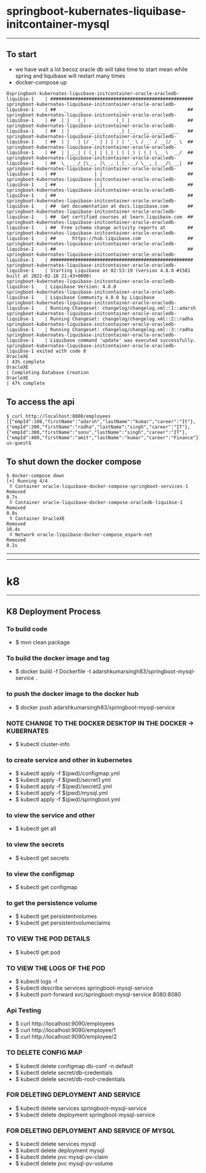 # springboot-kubernates-liquibase-initcontainer-mysql

---

## To start

- we have wait a lot becoz oracle db will take time to start mean while spring and liquibase will restart many times
- docker-compose up

```
Ospringboot-kubernates-liquibase-initcontainer-oracle-oracledb-liquibse-1    | ####################################################
springboot-kubernates-liquibase-initcontainer-oracle-oracledb-liquibse-1    | ##   _     _             _ _                      ##
springboot-kubernates-liquibase-initcontainer-oracle-oracledb-liquibse-1    | ##  | |   (_)           (_) |                     ##
springboot-kubernates-liquibase-initcontainer-oracle-oracledb-liquibse-1    | ##  | |    _  __ _ _   _ _| |__   __ _ ___  ___   ##
springboot-kubernates-liquibase-initcontainer-oracle-oracledb-liquibse-1    | ##  | |   | |/ _` | | | | | '_ \ / _` / __|/ _ \  ##
springboot-kubernates-liquibase-initcontainer-oracle-oracledb-liquibse-1    | ##  | |___| | (_| | |_| | | |_) | (_| \__ \  __/  ##
springboot-kubernates-liquibase-initcontainer-oracle-oracledb-liquibse-1    | ##  \_____/_|\__, |\__,_|_|_.__/ \__,_|___/\___|  ##
springboot-kubernates-liquibase-initcontainer-oracle-oracledb-liquibse-1    | ##              | |                               ##
springboot-kubernates-liquibase-initcontainer-oracle-oracledb-liquibse-1    | ##              |_|                               ##
springboot-kubernates-liquibase-initcontainer-oracle-oracledb-liquibse-1    | ##                                                ##
springboot-kubernates-liquibase-initcontainer-oracle-oracledb-liquibse-1    | ##  Get documentation at docs.liquibase.com       ##
springboot-kubernates-liquibase-initcontainer-oracle-oracledb-liquibse-1    | ##  Get certified courses at learn.liquibase.com  ##
springboot-kubernates-liquibase-initcontainer-oracle-oracledb-liquibse-1    | ##  Free schema change activity reports at        ##
springboot-kubernates-liquibase-initcontainer-oracle-oracledb-liquibse-1    | ##      https://hub.liquibase.com                 ##
springboot-kubernates-liquibase-initcontainer-oracle-oracledb-liquibse-1    | ##                                                ##
springboot-kubernates-liquibase-initcontainer-oracle-oracledb-liquibse-1    | ####################################################
springboot-kubernates-liquibase-initcontainer-oracle-oracledb-liquibse-1    | Starting Liquibase at 02:53:19 (version 4.8.0 #1581 built at 2022-02-18 21:43+0000)
springboot-kubernates-liquibase-initcontainer-oracle-oracledb-liquibse-1    | Liquibase Version: 4.8.0
springboot-kubernates-liquibase-initcontainer-oracle-oracledb-liquibse-1    | Liquibase Community 4.8.0 by Liquibase
springboot-kubernates-liquibase-initcontainer-oracle-oracledb-liquibse-1    | Running Changeset: changelog/changelog.xml::1::adarsh
springboot-kubernates-liquibase-initcontainer-oracle-oracledb-liquibse-1    | Running Changeset: changelog/changelog.xml::2::radha
springboot-kubernates-liquibase-initcontainer-oracle-oracledb-liquibse-1    | Running Changeset: changelog/changelog.xml::3::radha
springboot-kubernates-liquibase-initcontainer-oracle-oracledb-liquibse-1    | Liquibase command 'update' was executed successfully.
springboot-kubernates-liquibase-initcontainer-oracle-oracledb-liquibse-1 exited with code 0
OracleXE                                                                    | 43% complete
OracleXE                                                                    | Completing Database Creation
OracleXE                                                                    | 47% complete
```

## To access the api

```
$ curl http://localhost:8080/employees
[{"empId":100,"firstName":"adarsh","lastName":"kumar","career":"It"},{"empId":200,"firstName":"radha","lastName":"singh","career":"IT"},{"empId":300,"firstName":"sonu","lastName":"singh","career":"IT"},{"empId":400,"firstName":"amit","lastName":"kumar","career":"Finance"}]USMB113823:docker us-guest$
```

## To shut down the docker compose

```
$ docker-compose down
[+] Running 4/4
 ⠿ Container oracle-liquibase-docker-compose-springboot-services-1      Removed                                                                                                  0.7s
 ⠿ Container oracle-liquibase-docker-compose-oracledb-liquibse-1    Removed                                                                                                  0.8s
 ⠿ Container OracleXE                                               Removed                                                                                                 10.4s
 ⠿ Network oracle-liquibase-docker-compose_espark-net               Removed                                                                                                  0.1s
```


----

---

# k8

---

## K8 Deployment Process

### To build code

- $ mvn clean package

### To build the docker image and tag

- $ docker build -f Dockerfile -t adarshkumarsingh83/springboot-mysql-service .

### to push the docker image to the docker hub

- $ docker push adarshkumarsingh83/springboot-mysql-service

### NOTE CHANGE TO THE DOCKER DESKTOP IN THE DOCKER -> KUBERNATES

- $ kubectl cluster-info

### to create service and other in kubernetes

- $ kubectl apply -f $(pwd)/configmap.yml
- $ kubectl apply -f $(pwd)/secret1.yml
- $ kubectl apply -f $(pwd)/secret2.yml
- $ kubectl apply -f $(pwd)/mysql.yml
- $ kubectl apply -f $(pwd)/springboot.yml

### to view the service and other
- $ kubectl get all

### to view the secrets
- $ kubectl get secrets

### to view the configmap
- $ kubectl get configmap

### to get the persistence volume
- $ kubectl get persistentvolumes
- $ kubectl get persistentvolumeclaims

### TO VIEW THE POD DETAILS
- $ kubectl get pod

### TO VIEW THE LOGS OF THE POD
- $ kubectl logs <pod-name> -f
- $ kubectl describe services springboot-mysql-service
- $ kubectl port-forward svc/springboot-mysql-service 8080:8080

### Api Testing

- $ curl http://localhost:9090/employees
- $ curl http://localhost:9090/employee/1
- $ curl http://localhost:9090/employee/2

### TO DELETE CONFIG MAP

- $ kubectl delete configmap db-conf -n default
- $ kubectl delete secret/db-credentials
- $ kubectl delete secret/db-root-credentials

### FOR DELETING DEPLOYMENT AND SERVICE

- $ kubectl delete services springboot-mysql-service
- $ kubectl delete deployment springboot-mysql-service

### FOR DELETING DEPLOYMENT AND SERVICE OF MYSQL

- $ kubectl delete services mysql
- $ kubectl delete deployment mysql
- $ kubectl delete pvc mysql-pv-claim
- $ kubectl delete pvc mysql-pv-volume
